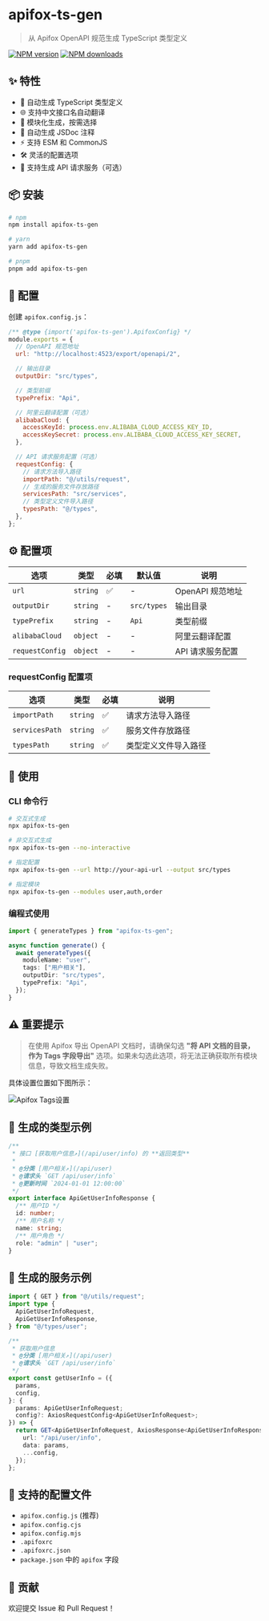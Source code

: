# apifox-ts-gen

> 从 Apifox OpenAPI 规范生成 TypeScript 类型定义

[![NPM version](https://img.shields.io/npm/v/apifox-ts-gen.svg)](https://www.npmjs.com/package/apifox-ts-gen)
[![NPM downloads](https://img.shields.io/npm/dm/apifox-ts-gen.svg)](https://www.npmjs.com/package/apifox-ts-gen)

## ✨ 特性

- 🚀 自动生成 TypeScript 类型定义
- 🌐 支持中文接口名自动翻译
- 🎯 模块化生成，按需选择
- 📝 自动生成 JSDoc 注释
- ⚡️ 支持 ESM 和 CommonJS
- 🛠 灵活的配置选项
- 🔄 支持生成 API 请求服务（可选）

## 📦 安装

```bash
# npm
npm install apifox-ts-gen

# yarn
yarn add apifox-ts-gen

# pnpm
pnpm add apifox-ts-gen
```

## 🔧 配置

创建 `apifox.config.js`：

```javascript
/** @type {import('apifox-ts-gen').ApifoxConfig} */
module.exports = {
  // OpenAPI 规范地址
  url: "http://localhost:4523/export/openapi/2",

  // 输出目录
  outputDir: "src/types",

  // 类型前缀
  typePrefix: "Api",

  // 阿里云翻译配置（可选）
  alibabaCloud: {
    accessKeyId: process.env.ALIBABA_CLOUD_ACCESS_KEY_ID,
    accessKeySecret: process.env.ALIBABA_CLOUD_ACCESS_KEY_SECRET,
  },

  // API 请求服务配置（可选）
  requestConfig: {
    // 请求方法导入路径
    importPath: "@/utils/request",
    // 生成的服务文件存放路径
    servicesPath: "src/services",
    // 类型定义文件导入路径
    typesPath: "@/types",
  },
};
```

## ⚙️ 配置项

| 选项            | 类型     | 必填 | 默认值      | 说明             |
| --------------- | -------- | ---- | ----------- | ---------------- |
| `url`           | `string` | ✅   | -           | OpenAPI 规范地址 |
| `outputDir`     | `string` | -    | `src/types` | 输出目录         |
| `typePrefix`    | `string` | -    | `Api`       | 类型前缀         |
| `alibabaCloud`  | `object` | -    | -           | 阿里云翻译配置   |
| `requestConfig` | `object` | -    | -           | API 请求服务配置 |

### requestConfig 配置项

| 选项           | 类型     | 必填 | 说明                 |
| -------------- | -------- | ---- | -------------------- |
| `importPath`   | `string` | ✅   | 请求方法导入路径     |
| `servicesPath` | `string` | ✅   | 服务文件存放路径     |
| `typesPath`    | `string` | ✅   | 类型定义文件导入路径 |

## 🚀 使用

### CLI 命令行

```bash
# 交互式生成
npx apifox-ts-gen

# 非交互式生成
npx apifox-ts-gen --no-interactive

# 指定配置
npx apifox-ts-gen --url http://your-api-url --output src/types

# 指定模块
npx apifox-ts-gen --modules user,auth,order
```

### 编程式使用

```typescript
import { generateTypes } from "apifox-ts-gen";

async function generate() {
  await generateTypes({
    moduleName: "user",
    tags: ["用户相关"],
    outputDir: "src/types",
    typePrefix: "Api",
  });
}
```

## ⚠️ 重要提示

> 在使用 Apifox 导出 OpenAPI 文档时，请确保勾选 **"将 API 文档的目录，作为 Tags 字段导出"** 选项。如果未勾选此选项，将无法正确获取所有模块信息，导致文档生成失败。

具体设置位置如下图所示：

![Apifox Tags设置](images/image.png)

## 📝 生成的类型示例

```typescript
/**
 * 接口 [获取用户信息↗](/api/user/info) 的 **返回类型**
 *
 * @分类 [用户相关↗](/api/user)
 * @请求头 `GET /api/user/info`
 * @更新时间 `2024-01-01 12:00:00`
 */
export interface ApiGetUserInfoResponse {
  /** 用户ID */
  id: number;
  /** 用户名称 */
  name: string;
  /** 用户角色 */
  role: "admin" | "user";
}
```

## 📄 生成的服务示例

```typescript
import { GET } from "@/utils/request";
import type {
  ApiGetUserInfoRequest,
  ApiGetUserInfoResponse,
} from "@/types/user";

/**
 * 获取用户信息
 * @分类 [用户相关↗](/api/user)
 * @请求头 `GET /api/user/info`
 */
export const getUserInfo = ({
  params,
  config,
}: {
  params: ApiGetUserInfoRequest;
  config?: AxiosRequestConfig<ApiGetUserInfoRequest>;
}) => {
  return GET<ApiGetUserInfoRequest, AxiosResponse<ApiGetUserInfoResponse>>({
    url: "/api/user/info",
    data: params,
    ...config,
  });
};
```

## 📄 支持的配置文件

- `apifox.config.js` (推荐)
- `apifox.config.cjs`
- `apifox.config.mjs`
- `.apifoxrc`
- `.apifoxrc.json`
- `package.json` 中的 `apifox` 字段

## 🤝 贡献

欢迎提交 Issue 和 Pull Request！

<!-- test -->
<!-- test2 -->
